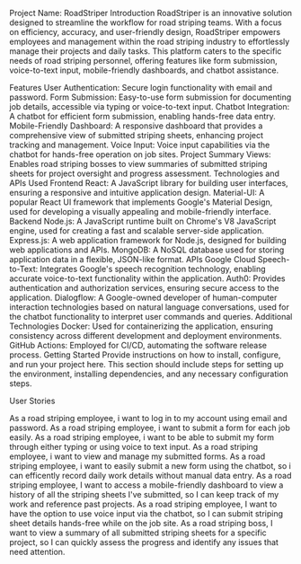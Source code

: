 Project Name: RoadStriper
Introduction
RoadStriper is an innovative solution designed to streamline the workflow for road striping teams. With a focus on efficiency, accuracy, and user-friendly design, RoadStriper empowers employees and management within the road striping industry to effortlessly manage their projects and daily tasks. This platform caters to the specific needs of road striping personnel, offering features like form submission, voice-to-text input, mobile-friendly dashboards, and chatbot assistance.

Features
User Authentication: Secure login functionality with email and password.
Form Submission: Easy-to-use form submission for documenting job details, accessible via typing or voice-to-text input.
Chatbot Integration: A chatbot for efficient form submission, enabling hands-free data entry.
Mobile-Friendly Dashboard: A responsive dashboard that provides a comprehensive view of submitted striping sheets, enhancing project tracking and management.
Voice Input: Voice input capabilities via the chatbot for hands-free operation on job sites.
Project Summary Views: Enables road striping bosses to view summaries of submitted striping sheets for project oversight and progress assessment.
Technologies and APIs Used
Frontend
React: A JavaScript library for building user interfaces, ensuring a responsive and intuitive application design.
Material-UI: A popular React UI framework that implements Google's Material Design, used for developing a visually appealing and mobile-friendly interface.
Backend
Node.js: A JavaScript runtime built on Chrome's V8 JavaScript engine, used for creating a fast and scalable server-side application.
Express.js: A web application framework for Node.js, designed for building web applications and APIs.
MongoDB: A NoSQL database used for storing application data in a flexible, JSON-like format.
APIs
Google Cloud Speech-to-Text: Integrates Google's speech recognition technology, enabling accurate voice-to-text functionality within the application.
Auth0: Provides authentication and authorization services, ensuring secure access to the application.
Dialogflow: A Google-owned developer of human-computer interaction technologies based on natural language conversations, used for the chatbot functionality to interpret user commands and queries.
Additional Technologies
Docker: Used for containerizing the application, ensuring consistency across different development and deployment environments.
GitHub Actions: Employed for CI/CD, automating the software release process.
Getting Started
Provide instructions on how to install, configure, and run your project here. This section should include steps for setting up the environment, installing dependencies, and any necessary configuration steps.

User Stories

As a road striping employee, i want to log in to my account using email and password.
As a road striping employee, i want to submit a form for each job easily.
As a road striping employee, i want to be able to submit my form through either typing or using voice to text input.
As a road striping employee, i want to view and manage my submitted forms.
As a road striping employee, i want to easily submit a new form using the chatbot, so i can efficently record daily work details without manual data entry.
As a road striping employee, I want to access a mobile-friendly dashboard to view a history of all the striping sheets I've submitted, so I can keep track of my work and reference past projects.
As a road striping employee, I want to have the option to use voice input via the chatbot, so I can submit striping sheet details hands-free while on the job site.
As a road striping boss, I want to view a summary of all submitted striping sheets for a specific project, so I can quickly assess the progress and identify any issues that need attention.
